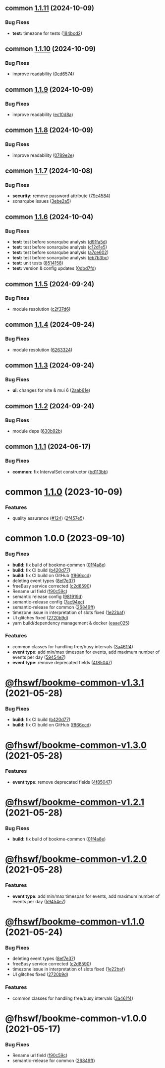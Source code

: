 ## common [1.1.11](https://github.com/fhswf/book_me/compare/common@1.1.10...common@1.1.11) (2024-10-09)


### Bug Fixes

* **test:** timezone for tests ([184bcd2](https://github.com/fhswf/book_me/commit/184bcd26fb3d854628f7bce42666e9adef26eb48))

## common [1.1.10](https://github.com/fhswf/book_me/compare/common@1.1.9...common@1.1.10) (2024-10-09)


### Bug Fixes

* improve readability ([0cd6574](https://github.com/fhswf/book_me/commit/0cd6574333d9357d76f89deb0d8a922370730db7))

## common [1.1.9](https://github.com/fhswf/book_me/compare/common@1.1.8...common@1.1.9) (2024-10-09)


### Bug Fixes

* improve readability ([ec10d8a](https://github.com/fhswf/book_me/commit/ec10d8a76af71fb70988c6509a8bfa416a3a81d4))

## common [1.1.8](https://github.com/fhswf/book_me/compare/common@1.1.7...common@1.1.8) (2024-10-09)


### Bug Fixes

* improve readability ([0789e2e](https://github.com/fhswf/book_me/commit/0789e2e089126adcf3e16c4198cbac45c4b609fd))

## common [1.1.7](https://github.com/fhswf/book_me/compare/common@1.1.6...common@1.1.7) (2024-10-08)


### Bug Fixes

* **security:** remove password attribute ([79c4584](https://github.com/fhswf/book_me/commit/79c4584e57c0f462c82ec3640fbd6b13faaeb311))
* sonarqube issues ([3ebe2a5](https://github.com/fhswf/book_me/commit/3ebe2a509d16e3da9c7d23c006d5ea81b14c918f))

## common [1.1.6](https://github.com/fhswf/book_me/compare/common@1.1.5...common@1.1.6) (2024-10-04)


### Bug Fixes

* **test:** test before sonarqube analysis ([d91fa5d](https://github.com/fhswf/book_me/commit/d91fa5d79ac2494b9f4e2f5ad76105897b4a6dab))
* **test:** test before sonarqube analysis ([c12d1e5](https://github.com/fhswf/book_me/commit/c12d1e58fcac663bd28f7c3476cf8df289c65b7c))
* **test:** test before sonarqube analysis ([a7ce602](https://github.com/fhswf/book_me/commit/a7ce602f1a7b81d51f181f40d874a50a364154a1))
* **test:** test before sonarqube analysis ([eb7b3bc](https://github.com/fhswf/book_me/commit/eb7b3bc9c313d5378324f728c8a0b088a34e8469))
* **test:** unit tests ([8514158](https://github.com/fhswf/book_me/commit/8514158888043487357416af98201300b33b9341))
* **test:** version & config updates ([0dbd7fd](https://github.com/fhswf/book_me/commit/0dbd7fdc9e79db5269f849912ccb91a16bebb618))

## common [1.1.5](https://github.com/fhswf/book_me/compare/common@1.1.4...common@1.1.5) (2024-09-24)


### Bug Fixes

* module resolution ([c2f37d6](https://github.com/fhswf/book_me/commit/c2f37d645eeab8bc85301736d24304f198f7496e))

## common [1.1.4](https://github.com/fhswf/book_me/compare/common@1.1.3...common@1.1.4) (2024-09-24)


### Bug Fixes

* module resolution ([6263324](https://github.com/fhswf/book_me/commit/6263324b72feff539720dffd264891b8dbd4b52d))

## common [1.1.3](https://github.com/fhswf/book_me/compare/common@1.1.2...common@1.1.3) (2024-09-24)


### Bug Fixes

* **ui:** changes for vite & mui 6 ([2aab61e](https://github.com/fhswf/book_me/commit/2aab61e7b67692c40872960b9f4d6fad35e239f9))

## common [1.1.2](https://github.com/fhswf/book_me/compare/common@1.1.1...common@1.1.2) (2024-09-24)


### Bug Fixes

* module deps ([630b92b](https://github.com/fhswf/book_me/commit/630b92b70e7ba1382d284fba0c80faa28276090c))

## common [1.1.1](https://github.com/fhswf/book_me/compare/common@1.1.0...common@1.1.1) (2024-06-17)


### Bug Fixes

* **common:** fix IntervalSet constructor ([bd113bb](https://github.com/fhswf/book_me/commit/bd113bbc1e0ef5fd4b613de53a16f4dae74ee98f))

# common [1.1.0](https://github.com/fhswf/book_me/compare/common@1.0.0...common@1.1.0) (2023-10-09)


### Features

* quality assurance ([#124](https://github.com/fhswf/book_me/issues/124)) ([2f457e5](https://github.com/fhswf/book_me/commit/2f457e52251110d6f6eb695e2467e41d2bfe9b73))

# common 1.0.0 (2023-09-10)


### Bug Fixes

* **build:** fix build of bookme-common ([01f4a8e](https://github.com/fhswf/book_me/commit/01f4a8e5475c8f425a0857b571b4735b1ddeb8b5))
* **build:** fix CI build ([b420d77](https://github.com/fhswf/book_me/commit/b420d7751eb1a4eb33b4ad4a3462ec52d0449b2c))
* **build:** fix CI build on GitHub ([f866ccd](https://github.com/fhswf/book_me/commit/f866ccdcf2cbbf455253491da7b0e699a8a5c2b2))
* deleting event types ([8ef7e37](https://github.com/fhswf/book_me/commit/8ef7e37f9b68679c48295c1bbd84fed869218c55))
* freeBusy service corrected ([c2d8590](https://github.com/fhswf/book_me/commit/c2d85904dfb2393faadf1caa4dd1b4af107e44f9))
* Rename url field ([f90c59c](https://github.com/fhswf/book_me/commit/f90c59c1f2dbe07f26282c02733940f3d610ba4b))
* semantic release config ([981919d](https://github.com/fhswf/book_me/commit/981919d114991237ba83a04dbc95e04f29ed30f1))
* semantic-release config ([7ac94ec](https://github.com/fhswf/book_me/commit/7ac94ec675b5b1a9644a013e208f214aeb7300fe))
* semantic-release for common ([26849ff](https://github.com/fhswf/book_me/commit/26849ffb30d86ad34015a7c58158f0a74803b6f1))
* timezone issue in interpretation of slots fixed ([1e22baf](https://github.com/fhswf/book_me/commit/1e22bafc1ab7322a32b5da85b78ef7e6fada4039))
* UI glitches fixed ([2720b9d](https://github.com/fhswf/book_me/commit/2720b9d26ee4779988d71275e1d7ff4e3cc94bb1))
* yarn build/dependency management & docker ([eaae025](https://github.com/fhswf/book_me/commit/eaae025680d1a840765406f2c3fb2eed9c238c43))


### Features

* common classes for handling free/busy intervals ([3a461f4](https://github.com/fhswf/book_me/commit/3a461f461b04f1a7bec12ee551ef6849cfb2afaf))
* **event type:** add min/max timespan for events, add maximum number of events per day ([59454e7](https://github.com/fhswf/book_me/commit/59454e7169da395f2bd071e77fb74f0eadf6557f))
* **event type:** remove deprecated fields ([4f85047](https://github.com/fhswf/book_me/commit/4f85047cf3f0520873785011b8071308218c7880))

# [@fhswf/bookme-common-v1.3.1](https://github.com/fhswf/book_me/compare/@fhswf/bookme-common-v1.3.0...@fhswf/bookme-common-v1.3.1) (2021-05-28)


### Bug Fixes

* **build:** fix CI build ([b420d77](https://github.com/fhswf/book_me/commit/b420d7751eb1a4eb33b4ad4a3462ec52d0449b2c))
* **build:** fix CI build on GitHub ([f866ccd](https://github.com/fhswf/book_me/commit/f866ccdcf2cbbf455253491da7b0e699a8a5c2b2))

# [@fhswf/bookme-common-v1.3.0](https://github.com/fhswf/book_me/compare/@fhswf/bookme-common-v1.2.1...@fhswf/bookme-common-v1.3.0) (2021-05-28)


### Features

* **event type:** remove deprecated fields ([4f85047](https://github.com/fhswf/book_me/commit/4f85047cf3f0520873785011b8071308218c7880))

# [@fhswf/bookme-common-v1.2.1](https://github.com/fhswf/book_me/compare/@fhswf/bookme-common-v1.2.0...@fhswf/bookme-common-v1.2.1) (2021-05-28)


### Bug Fixes

* **build:** fix build of bookme-common ([01f4a8e](https://github.com/fhswf/book_me/commit/01f4a8e5475c8f425a0857b571b4735b1ddeb8b5))

# [@fhswf/bookme-common-v1.2.0](https://github.com/fhswf/book_me/compare/@fhswf/bookme-common-v1.1.0...@fhswf/bookme-common-v1.2.0) (2021-05-28)


### Features

* **event type:** add min/max timespan for events, add maximum number of events per day ([59454e7](https://github.com/fhswf/book_me/commit/59454e7169da395f2bd071e77fb74f0eadf6557f))

# [@fhswf/bookme-common-v1.1.0](https://github.com/fhswf/book_me/compare/@fhswf/bookme-common-v1.0.0...@fhswf/bookme-common-v1.1.0) (2021-05-24)


### Bug Fixes

* deleting event types ([8ef7e37](https://github.com/fhswf/book_me/commit/8ef7e37f9b68679c48295c1bbd84fed869218c55))
* freeBusy service corrected ([c2d8590](https://github.com/fhswf/book_me/commit/c2d85904dfb2393faadf1caa4dd1b4af107e44f9))
* timezone issue in interpretation of slots fixed ([1e22baf](https://github.com/fhswf/book_me/commit/1e22bafc1ab7322a32b5da85b78ef7e6fada4039))
* UI glitches fixed ([2720b9d](https://github.com/fhswf/book_me/commit/2720b9d26ee4779988d71275e1d7ff4e3cc94bb1))


### Features

* common classes for handling free/busy intervals ([3a461f4](https://github.com/fhswf/book_me/commit/3a461f461b04f1a7bec12ee551ef6849cfb2afaf))

# @fhswf/bookme-common-v1.0.0 (2021-05-17)


### Bug Fixes

* Rename url field ([f90c59c](https://github.com/fhswf/book_me/commit/f90c59c1f2dbe07f26282c02733940f3d610ba4b))
* semantic-release for common ([26849ff](https://github.com/fhswf/book_me/commit/26849ffb30d86ad34015a7c58158f0a74803b6f1))
